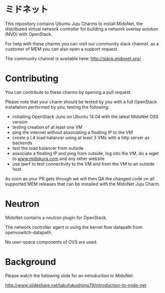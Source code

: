 ミドネット
==========

This repository contains Ubuntu Juju Charms to install MidoNet, the distributed virtual network controller for building a network overlay solution (NVO) with OpenStack.

For help with these charms you can visit our community slack channel, as a customer of MEM you can also open a support request.

The community channel is available here: http://slack.midonet.org/ .

Contributing
============

You can contribute to these charms by opening a pull request.

Please note that your charm should be tested by you with a full OpenStack installation performed by you, testing the following:

- installing OpenStack Juno on Ubuntu 14.04 with the latest MidoNet OSS version
- testing creation of at least one VM
- ping the internet without associating a floating IP to the VM
- create a L4 load balancer using at least 3 VMs with a http server as backends
- test the load balancer from outside
- associate a floating IP and ping from outside, log into the VM, do a wget to www.midokura.com and any other website
- use iperf to test connectivity to the VM and from the VM to an outside host

As soon as your PR gets through we will then QA the changed code on all supported MEM releases that can be installed with the MidoNet Juju Charm.

Neutron
=======

MidoNet contains a neutron plugin for OpenStack.

The network controller agent is using the kernel flow datapath from openvswitch-datapath.

No user-space components of OVS are used.

Background
==========

Please watch the following slide for an introduction to MidoNet:

http://www.slideshare.net/takufukushima79/introduction-to-mido-net

